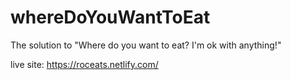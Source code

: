 # whereDoYouWantToEat
The solution to "Where do you want to eat? I'm ok with anything!"

live site: https://roceats.netlify.com/
